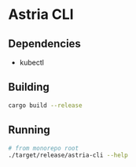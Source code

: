 # Astria CLI

## Dependencies
- kubectl

## Building
```sh
cargo build --release
```

## Running
```sh
# from monorepo root
./target/release/astria-cli --help
```
